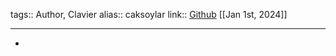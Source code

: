 tags:: Author, Clavier
alias:: caksoylar
link:: [Github](https://github.com/caksoylar) 
[[Jan 1st, 2024]]
***

-